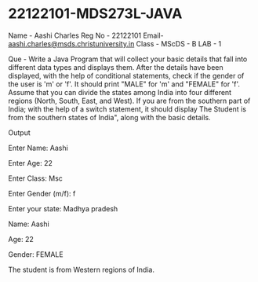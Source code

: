 # 22122101-MDS273L-JAVA
Name - Aashi Charles
Reg No - 22122101
Email- aashi.charles@msds.christuniversity.in
Class - MScDS - B
LAB - 1


Que - Write a Java Program that will collect your basic details that fall into different data types and displays them.
After the details have been displayed, with the help of conditional statements, check if the gender of the user is 'm' or 'f'. It should print "MALE" for 'm' and "FEMALE" for 'f'.
Assume that you can divide the states among India into four different regions (North, South, East, and West). If you are from the southern part of India; with the help of a switch statement, it should display The Student is from the southern states of India", along with the basic details.

Output

Enter Name: Aashi

Enter Age: 22

Enter Class: Msc

Enter Gender (m/f): f

Enter your state: Madhya pradesh

Name: Aashi

Age: 22

Gender: FEMALE

The student is from  Western regions of India.
